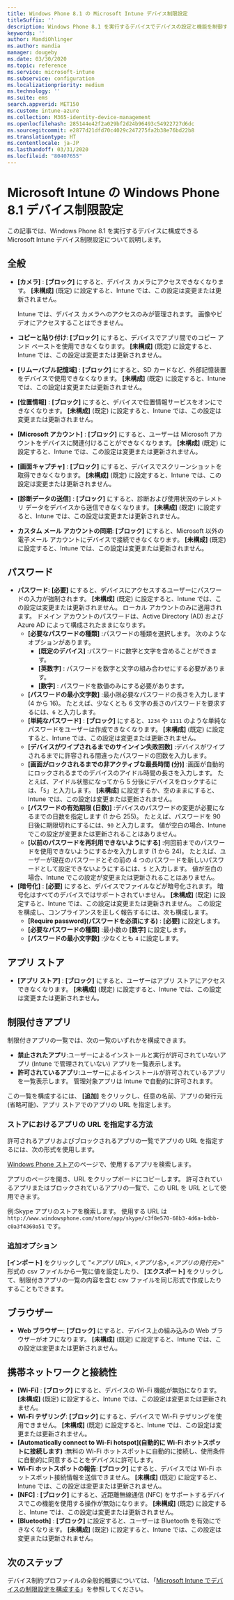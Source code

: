 ```yaml
---
title: Windows Phone 8.1 の Microsoft Intune デバイス制限設定
titleSuffix: ''
description: Windows Phone 8.1 を実行するデバイスでデバイスの設定と機能を制御するために使用できる Intune の設定について説明します。
keywords: ''
author: MandiOhlinger
ms.author: mandia
manager: dougeby
ms.date: 03/30/2020
ms.topic: reference
ms.service: microsoft-intune
ms.subservice: configuration
ms.localizationpriority: medium
ms.technology: ''
ms.suite: ems
search.appverid: MET150
ms.custom: intune-azure
ms.collection: M365-identity-device-management
ms.openlocfilehash: 285144e42f2a029bf2d24b96493c54922727d6dc
ms.sourcegitcommit: e2877d21dfd70c4029c247275fa2b38e76bd22b8
ms.translationtype: HT
ms.contentlocale: ja-JP
ms.lasthandoff: 03/31/2020
ms.locfileid: "80407655"
---
```

# <a name="microsoft-intune-windows-phone-81-device-restriction-settings"></a>Microsoft Intune の Windows Phone 8.1 デバイス制限設定

この記事では、Windows Phone 8.1 を実行するデバイスに構成できる Microsoft Intune デバイス制限設定について説明します。

## <a name="general"></a>全般

- **[カメラ]** : **[ブロック]** にすると、デバイス カメラにアクセスできなくなります。 **[未構成]** (既定) に設定すると、Intune では、この設定は変更または更新されません。

  Intune では、デバイス カメラへのアクセスのみが管理されます。 画像やビデオにアクセスすることはできません。

- **コピーと貼り付け**: **[ブロック]** にすると、デバイスでアプリ間でのコピー アンド ペーストを使用できなくなります。 **[未構成]** (既定) に設定すると、Intune では、この設定は変更または更新されません。
- **[リムーバブル記憶域]** : **[ブロック]** にすると、SD カードなど、外部記憶装置をデバイスで使用できなくなります。 **[未構成]** (既定) に設定すると、Intune では、この設定は変更または更新されません。
- **[位置情報]** : **[ブロック]** にすると、デバイスで位置情報サービスをオンにできなくなります。 **[未構成]** (既定) に設定すると、Intune では、この設定は変更または更新されません。
- **[Microsoft アカウント]** : **[ブロック]** にすると、ユーザーは Microsoft アカウントをデバイスに関連付けることができなくなります。 **[未構成]** (既定) に設定すると、Intune では、この設定は変更または更新されません。
- **[画面キャプチャ]** : **[ブロック]** にすると、デバイスでスクリーンショットを取得できなくなります。 **[未構成]** (既定) に設定すると、Intune では、この設定は変更または更新されません。
- **[診断データの送信]** : **[ブロック]** にすると、診断および使用状況のテレメトリ データをデバイスから送信できなくなります。 **[未構成]** (既定) に設定すると、Intune では、この設定は変更または更新されません。
- **カスタム メール アカウントの同期**: **[ブロック]** にすると、Microsoft 以外の電子メール アカウントにデバイスで接続できなくなります。 **[未構成]** (既定) に設定すると、Intune では、この設定は変更または更新されません。

## <a name="password"></a>パスワード

- **パスワード**: **[必要]** にすると、デバイスにアクセスするユーザーにパスワードの入力が強制されます。 **[未構成]** (既定) に設定すると、Intune では、この設定は変更または更新されません。 ローカル アカウントのみに適用されます。 ドメイン アカウントのパスワードは、Active Directory (AD) および Azure AD によって構成されたままになります。
  - **[必要なパスワードの種類]** :パスワードの種類を選択します。 次のようなオプションがあります。
    - **[既定のデバイス]** :パスワードに数字と文字を含めることができます。
    - **[英数字]** : パスワードを数字と文字の組み合わせにする必要があります。
    - **[数字]** : パスワードを数値のみにする必要があります。
  - **[パスワードの最小文字数]** :最小限必要なパスワードの長さを入力します (4 から 16)。 たとえば、少なくとも 6 文字の長さのパスワードを要求するには、`6` と入力します。
  - **[単純なパスワード]** : **[ブロック]** にすると、`1234` や `1111` のような単純なパスワードをユーザーは作成できなくなります。 **[未構成]** (既定) に設定すると、Intune では、この設定は変更または更新されません。
  - **[デバイスがワイプされるまでのサインイン失敗回数]** :デバイスがワイプされるまでに許容される間違ったパスワードの回数を入力します。
  - **[画面がロックされるまでの非アクティブな最長時間 (分)]** :画面が自動的にロックされるまでのデバイスのアイドル時間の長さを入力します。 たとえば、アイドル状態になってから 5 分後にデバイスをロックするには、「`5`」と入力します。 **[未構成]** に設定するか、空のままにすると、Intune では、この設定は変更または更新されません。
  - **[パスワードの有効期限 (日数)]** :デバイスのパスワードの変更が必要になるまでの日数を指定します (1 から 255)。 たとえば、パスワードを 90 日後に期限切れにするには、`90` と入力します。 値が空白の場合、Intune でこの設定が変更または更新されることはありません。
  - **[以前のパスワードを再利用できないようにする]** :何回前までのパスワードを使用できないようにするかを入力します (1 から 24)。 たとえば、ユーザーが現在のパスワードとその前の 4 つのパスワードを新しいパスワードとして設定できないようにするには、`5` と入力します。 値が空白の場合、Intune でこの設定が変更または更新されることはありません。
- **[暗号化]** : **[必要]** にすると、デバイスでファイルなどが暗号化されます。 暗号化はすべてのデバイスではサポートされていません。 **[未構成]** (既定) に設定すると、Intune では、この設定は変更または更新されません。 この設定を構成し、コンプライアンスを正しく報告するには、次も構成します。
  - **[Require password]\(パスワードを必須にする\)** : **[必要]** に設定します。
  - **[必要なパスワードの種類]** :最小数の **[数字]** に設定します。
  - **[パスワードの最小文字数]** :少なくとも `4` に設定します。

## <a name="app-store"></a>アプリ ストア

- **[アプリ ストア]** : **[ブロック]** にすると、ユーザーはアプリ ストアにアクセスできなくなります。 **[未構成]** (既定) に設定すると、Intune では、この設定は変更または更新されません。

## <a name="restricted-apps"></a>制限付きアプリ

制限付きアプリの一覧では、次の一覧のいずれかを構成できます。

- **禁止されたアプリ**:ユーザーによるインストールと実行が許可されていないアプリ (Intune で管理されていない) アプリを一覧表示します。
- **許可されているアプリ**:ユーザーによるインストールが許可されているアプリを一覧表示します。 管理対象アプリは Intune で自動的に許可されます。

この一覧を構成するには、 **[追加]** をクリックし、任意の名前、アプリの発行元 (省略可能)、アプリ ストアでのアプリの URL を指定します。

### <a name="how-to-specify-the-url-to-an-app-in-the-store"></a>ストアにおけるアプリの URL を指定する方法

許可されるアプリおよびブロックされるアプリの一覧でアプリの URL を指定するには、次の形式を使用します。

[Windows Phone ストア](https://www.microsoft.com/store/apps/windows-phone)のページで、使用するアプリを検索します。

アプリのページを開き、URL をクリップボードにコピーします。 許可されているアプリまたはブロックされているアプリの一覧で、この URL を URL として使用できます。

例:Skype アプリのストアを検索します。 使用する URL は `http://www.windowsphone.com/store/app/skype/c3f8e570-68b3-4d6a-bdbb-c0a3f4360a51` です。

### <a name="additional-options"></a>追加オプション

**[インポート]** をクリックして "<*アプリ URL*>, <*アプリ名*>, <*アプリの発行元*>" 形式の csv ファイルから一覧に値を設定したり、 **[エクスポート]** をクリックして、制限付きアプリの一覧の内容を含む csv ファイルを同じ形式で作成したりすることもできます。

## <a name="browser"></a>ブラウザー

- **Web ブラウザー**: **[ブロック]** にすると、デバイス上の組み込みの Web ブラウザーがオフになります。 **[未構成]** (既定) に設定すると、Intune では、この設定は変更または更新されません。

## <a name="cellular-and-connectivity"></a>携帯ネットワークと接続性

- **[Wi-Fi]** : **[ブロック]** にすると、デバイスの Wi-Fi 機能が無効になります。 **[未構成]** (既定) に設定すると、Intune では、この設定は変更または更新されません。
- **Wi-Fi テザリング**: **[ブロック]** にすると、デバイスで Wi-Fi テザリングを使用できません。 **[未構成]** (既定) に設定すると、Intune では、この設定は変更または更新されません。
- **[Automatically connect to Wi-Fi hotspot]\(自動的に Wi-Fi ホットスポットに接続します\)** :無料の Wi-Fi ホットスポットに自動的に接続し、使用条件に自動的に同意することをデバイスに許可します。
- **Wi-Fi ホットスポットの報告**: **[ブロック]** にすると、デバイスでは Wi-Fi ホットスポット接続情報を送信できません。 **[未構成]** (既定) に設定すると、Intune では、この設定は変更または更新されません。
- **[NFC]** : **[ブロック]** にすると、近距離無線通信 (NFC) をサポートするデバイスでこの機能を使用する操作が無効になります。 **[未構成]** (既定) に設定すると、Intune では、この設定は変更または更新されません。
- **[Bluetooth]** : **[ブロック]** に設定すると、ユーザーは Bluetooth を有効にできなくなります。 **[未構成]** (既定) に設定すると、Intune では、この設定は変更または更新されません。

## <a name="next-steps"></a>次のステップ

デバイス制約プロファイルの全般的概要については、「[Microsoft Intune でデバイスの制限設定を構成する](device-restrictions-configure.md)」を参照してください。
